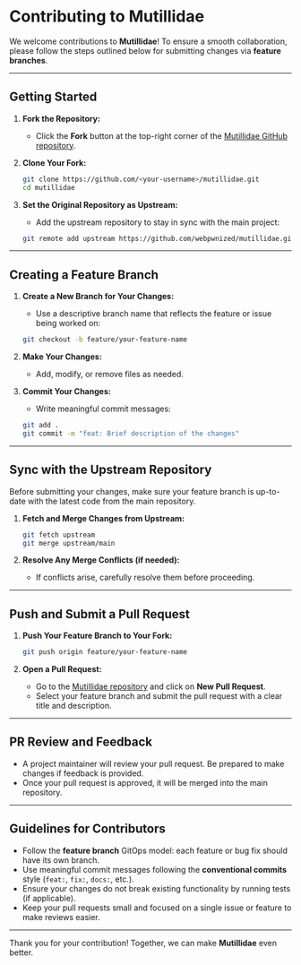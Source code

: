 
# **Contributing to Mutillidae**

We welcome contributions to **Mutillidae**! To ensure a smooth collaboration, please follow the steps outlined below for submitting changes via **feature branches**.

---

## **Getting Started**
1. **Fork the Repository:**
   - Click the **Fork** button at the top-right corner of the [Mutillidae GitHub repository](https://github.com/webpwnized/mutillidae).

2. **Clone Your Fork:**
   ```bash
   git clone https://github.com/<your-username>/mutillidae.git
   cd mutillidae
   ```

3. **Set the Original Repository as Upstream:**
   - Add the upstream repository to stay in sync with the main project:
   ```bash
   git remote add upstream https://github.com/webpwnized/mutillidae.git
   ```

---

## **Creating a Feature Branch**
1. **Create a New Branch for Your Changes:**
   - Use a descriptive branch name that reflects the feature or issue being worked on:
   ```bash
   git checkout -b feature/your-feature-name
   ```

2. **Make Your Changes:**
   - Add, modify, or remove files as needed.

3. **Commit Your Changes:**
   - Write meaningful commit messages:
   ```bash
   git add .
   git commit -m "feat: Brief description of the changes"
   ```

---

## **Sync with the Upstream Repository**
Before submitting your changes, make sure your feature branch is up-to-date with the latest code from the main repository.

1. **Fetch and Merge Changes from Upstream:**
   ```bash
   git fetch upstream
   git merge upstream/main
   ```

2. **Resolve Any Merge Conflicts (if needed):**
   - If conflicts arise, carefully resolve them before proceeding.

---

## **Push and Submit a Pull Request**
1. **Push Your Feature Branch to Your Fork:**
   ```bash
   git push origin feature/your-feature-name
   ```

2. **Open a Pull Request:**
   - Go to the [Mutillidae repository](https://github.com/webpwnized/mutillidae) and click on **New Pull Request**.
   - Select your feature branch and submit the pull request with a clear title and description.

---

## **PR Review and Feedback**
- A project maintainer will review your pull request. Be prepared to make changes if feedback is provided.
- Once your pull request is approved, it will be merged into the main repository.

---

## **Guidelines for Contributors**
- Follow the **feature branch** GitOps model: each feature or bug fix should have its own branch.
- Use meaningful commit messages following the **conventional commits** style (`feat:`, `fix:`, `docs:`, etc.).
- Ensure your changes do not break existing functionality by running tests (if applicable).
- Keep your pull requests small and focused on a single issue or feature to make reviews easier.

---

Thank you for your contribution! Together, we can make **Mutillidae** even better.
